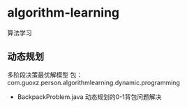 # algorithm-learning
算法学习

## 动态规划
多阶段决策最优解模型
包：com.guoxz.person.algorithmlearning.dynamic.programming
* BackpackProblem.java 动态规划的0-1背包问题解决
